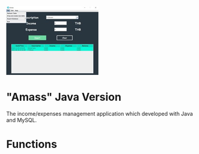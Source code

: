 ![alt text](https://github.com/SlickleZ/amass-java/blob/main/res/Amass_Java.jpg?raw=true)
# "Amass" Java Version
The income/expenses management application which developed with Java and MySQL.

# Functions

